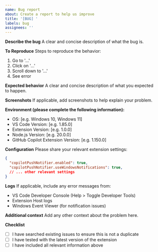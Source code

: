 ```yaml
---
name: Bug report
about: Create a report to help us improve
title: '[BUG] '
labels: bug
assignees: ''
---
```


**Describe the bug**
A clear and concise description of what the bug is.

**To Reproduce**
Steps to reproduce the behavior:
1. Go to '...'
2. Click on '...'
3. Scroll down to '...'
4. See error

**Expected behavior**
A clear and concise description of what you expected to happen.

**Screenshots**
If applicable, add screenshots to help explain your problem.

**Environment (please complete the following information):**
- OS: [e.g. Windows 10, Windows 11]
- VS Code Version: [e.g. 1.85.0]
- Extension Version: [e.g. 1.0.0]
- Node.js Version: [e.g. 20.0.0]
- GitHub Copilot Extension Version: [e.g. 1.150.0]

**Configuration**
Please share your relevant extension settings:
```json
{
  "copilotPushNotifier.enabled": true,
  "copilotPushNotifier.useWindowsNotifications": true,
  // ... other relevant settings
}
```

**Logs**
If applicable, include any error messages from:
- VS Code Developer Console (Help > Toggle Developer Tools)
- Extension Host logs
- Windows Event Viewer (for notification issues)

**Additional context**
Add any other context about the problem here.

**Checklist**
- [ ] I have searched existing issues to ensure this is not a duplicate
- [ ] I have tested with the latest version of the extension
- [ ] I have included all relevant information above
